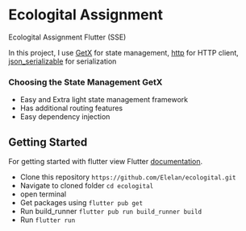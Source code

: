 # Ecologital Assignment

Ecologital Assignment Flutter (SSE)

In this project, I use [GetX](https://pub.dev/packages/get) for state management, [http](https://pub.dev/packages/http)
for HTTP client, [json_serializable](https://pub.dev/packages/json_serializable) for serialization

### Choosing the State Management GetX
- Easy and Extra light state management framework
- Has additional routing features
- Easy dependency injection

## Getting Started

For getting started with flutter view Flutter [documentation](https://flutter.dev).

- Clone this repository `https://github.com/Elelan/ecologital.git`
- Navigate to cloned folder `cd ecologital`
- open terminal
- Get packages using `flutter pub get`
- Run build_runner `flutter pub run build_runner build`
- Run `flutter run` 